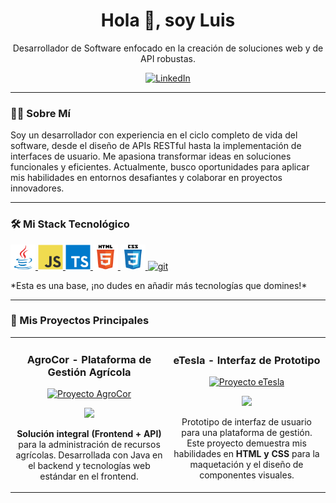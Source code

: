 <h1 align="center">
  Hola 👋, soy Luis
</h1>
<p align="center">
  Desarrollador de Software enfocado en la creación de soluciones web y de API robustas.
</p>

<p align="center">
  <a href="https://www.linkedin.com/in/luis-salvador-romero-aguilar-22088b388/" target="_blank">
    <img src="https://img.shields.io/badge/LinkedIn-0077B5?style=for-the-badge&logo=linkedin&logoColor=white" alt="LinkedIn"/>
  </a>
</p>

---

### 👨‍💻 Sobre Mí

Soy un desarrollador con experiencia en el ciclo completo de vida del software, desde el diseño de APIs RESTful hasta la implementación de interfaces de usuario. Me apasiona transformar ideas en soluciones funcionales y eficientes. Actualmente, busco oportunidades para aplicar mis habilidades en entornos desafiantes y colaborar en proyectos innovadores.

---

### 🛠️ Mi Stack Tecnológico

<p align="left">
  <a href="https://www.java.com" target="_blank" rel="noreferrer"> 
    <img src="https://raw.githubusercontent.com/devicons/devicon/master/icons/java/java-original.svg" alt="java" width="40" height="40"/> 
  </a>
  <a href="https://developer.mozilla.org/en-US/docs/Web/JavaScript" target="_blank" rel="noreferrer"> 
    <img src="https://raw.githubusercontent.com/devicons/devicon/2ae2a900d2f041da66e950e4d48052658d850630/icons/javascript/javascript-original.svg" alt="javascript" width="40" height="40"/>
  </a>
  <a href="https://www.typescriptlang.org/" target="_blank" rel="noreferrer"> 
    <img src="https://raw.githubusercontent.com/devicons/devicon/master/icons/typescript/typescript-original.svg" alt="typescript" width="40" height="40"/>
  </a>
  <a href="https://www.w3.org/html/" target="_blank" rel="noreferrer"> 
    <img src="https://raw.githubusercontent.com/devicons/devicon/master/icons/html5/html5-original-wordmark.svg" alt="html5" width="40" height="40"/> 
  </a>
  <a href="https://www.w3schools.com/css/" target="_blank" rel="noreferrer"> 
    <img src="https://raw.githubusercontent.com/devicons/devicon/master/icons/css3/css3-original-wordmark.svg" alt="css3" width="40" height="40"/> 
  </a>
  <a href="https://git-scm.com/" target="_blank" rel="noreferrer"> 
    <img src="https://www.vectorlogo.zone/logos/git-scm/git-scm-icon.svg" alt="git" width="40" height="40"/> 
  </a>
</p>
*Esta es una base, ¡no dudes en añadir más tecnologías que domines!*

---

### 🚀 Mis Proyectos Principales

<table>
  <tr>
    <td width="50%">
      <h3 align="center">AgroCor - Plataforma de Gestión Agrícola</h3>
      <div align="center">
        <a href="https://github.com/ft-whit-luis/Integrador-AgroCor" target="_blank">
          <img src="URL_DE_IMAGEN_DE_AGROCOR" alt="Proyecto AgroCor" style="width:100%;">
        </a>
        <br>
        <p>
          <a href="https://github.com/ft-whit-luis/Integrador-AgroCor" target="_blank">
            <img src="https://img.shields.io/badge/Ver_Código-100000?style=for-the-badge&logo=github&logoColor=white">
          </a>
        </p>
        <p><strong>Solución integral (Frontend + API)</strong> para la administración de recursos agrícolas. Desarrollada con Java en el backend y tecnologías web estándar en el frontend.</p>
      </div>
    </td>
    <td width="50%">
      <h3 align="center">eTesla - Interfaz de Prototipo</h3>
      <div align="center">
        <a href="https://github.com/ft-whit-luis/eTesla-Front" target="_blank">
           <img src="URL_DE_IMAGEN_DE_ETESLA" alt="Proyecto eTesla" style="width:100%;">
        </a>
        <br>
        <p>
          <a href="https://github.com/ft-whit-luis/eTesla-Front" target="_blank">
            <img src="https://img.shields.io/badge/Ver_Código-100000?style=for-the-badge&logo=github&logoColor=white">
          </a>
        </p>
        <p>Prototipo de interfaz de usuario para una plataforma de gestión. Este proyecto demuestra mis habilidades en <strong>HTML y CSS</strong> para la maquetación y el diseño de componentes visuales.</p>
      </div>
    </td>
  </tr>
</table>
